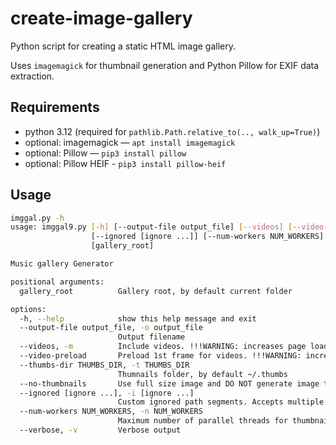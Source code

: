 # create-image-gallery

Python script for creating a static HTML image gallery. 

Uses `imagemagick` for thumbnail generation and Python Pillow for EXIF data extraction.

## Requirements

- python 3.12 (required for `pathlib.Path.relative_to(.., walk_up=True)`)
- optional: imagemagick — `apt install imagemagick`
- optional: Pillow — `pip3 install pillow`
- optional: Pillow HEIF - `pip3 install pillow-heif`

## Usage
```bash
imggal.py -h
usage: imggal9.py [-h] [--output-file output_file] [--videos] [--video-preload] [--thumbs-dir THUMBS_DIR] [--no-thumbnails]
                  [--ignored [ignore ...]] [--num-workers NUM_WORKERS] [--verbose]
                  [gallery_root]

Music gallery Generator

positional arguments:
  gallery_root          Gallery root, by default current folder

options:
  -h, --help            show this help message and exit
  --output-file output_file, -o output_file
                        Output filename
  --videos, -m          Include videos. !!!WARNING: increases page load time!
  --video-preload       Preload 1st frame for videos. !!!WARNING: increases page load time!
  --thumbs-dir THUMBS_DIR, -t THUMBS_DIR
                        Thumnails folder, by default ~/.thumbs
  --no-thumbnails       Use full size image and DO NOT generate image thumbnails using imagemagick
  --ignored [ignore ...], -i [ignore ...]
                        Custom ignored path segments. Accepts multiple segments, e.g. -i junk1 junk2 junk3 "[]"
  --num-workers NUM_WORKERS, -n NUM_WORKERS
                        Maximum number of parallel threads for thumbnail generation, DEFAULT: 16
  --verbose, -v         Verbose output
```
